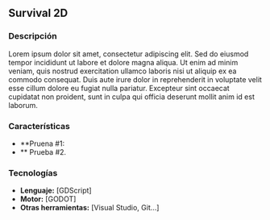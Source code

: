 ## Survival 2D

### Descripción
Lorem ipsum dolor sit amet, consectetur adipiscing elit. Sed do eiusmod tempor incididunt ut labore et dolore magna aliqua. Ut enim ad minim veniam, quis nostrud exercitation ullamco laboris nisi ut aliquip ex ea commodo consequat. Duis aute irure dolor in reprehenderit in voluptate velit esse cillum dolore eu fugiat nulla pariatur. Excepteur sint occaecat cupidatat non proident, sunt in culpa qui officia deserunt mollit anim id est laborum.   

### Características

* **Pruena #1:
* ** Prueba #2.

### Tecnologías

* **Lenguaje:** [GDScript]
* **Motor:** [GODOT]
*  **Otras herramientas:** [Visual Studio, Git...]
